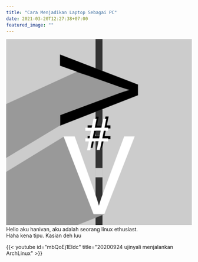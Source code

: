 ```yaml
---
title: "Cara Menjadikan Laptop Sebagai PC"
date: 2021-03-20T12:27:38+07:00
featured_image: ""
---
```

![ini adalah gambar](../../uploads/favicon.png)\
Hello aku hanivan, aku adalah seorang linux ethusiast.  
Haha kena tipu. Kasian deh luu

{{< youtube id="mbQoEj1EIdc" title="20200924 ujinyali menjalankan ArchLinux" >}}
